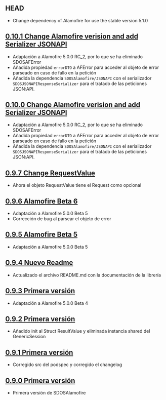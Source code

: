 ## HEAD

- Change dependency of Alamofire for use the stable version 5.1.0

## [0.10.1 Change Alamofire verision and add Serializer JSONAPI](https://github.com/SDOSLabs/SDOSAlamofire/tree/v0.10.1)

- Adaptación a Alamofire 5.0.0 RC_2, por lo que se ha eliminado SDOSAFError
- Añadida propiedad `errorDTO` a AFError para acceder al objeto de error parseado en caso de fallo en la petición
- Añadida la dependencia `SDOSAlamofire/JSONAPI` con el serializador `SDOSJSONAPIResponseSerializer` para el tratado de las peticiones JSON:API.

## [0.10.0 Change Alamofire verision and add Serializer JSONAPI](https://github.com/SDOSLabs/SDOSAlamofire/tree/v0.10.0)

- Adaptación a Alamofire 5.0.0 RC_2, por lo que se ha eliminado SDOSAFError
- Añadida propiedad `errorDTO` a AFError para acceder al objeto de error parseado en caso de fallo en la petición
- Añadida la dependencia `SDOSAlamofire/JSONAPI` con el serializador `SDOSJSONAPIResponseSerializer` para el tratado de las peticiones JSON:API.

## [0.9.7 Change RequestValue](https://github.com/SDOSLabs/SDOSAlamofire/tree/v0.9.7)

- Ahora el objeto RequestValue tiene el Request como opcional

## [0.9.6 Alamofire Beta 6](https://github.com/SDOSLabs/SDOSAlamofire/tree/v0.9.6)

- Adaptación a Alamofire 5.0.0 Beta 5
- Corrección de bug al parsear el objeto de error

## [0.9.5 Alamofire Beta 5](https://github.com/SDOSLabs/SDOSAlamofire/tree/v0.9.5)

- Adaptación a Alamofire 5.0.0 Beta 5

## [0.9.4 Nuevo Readme](https://github.com/SDOSLabs/SDOSAlamofire/tree/v0.9.4)

- Actualizado el archivo README.md con la documentación de la librería

## [0.9.3 Primera versión](https://github.com/SDOSLabs/SDOSAlamofire/tree/v0.9.3)

- Adaptación a Alamofire 5.0.0 Beta 4

## [0.9.2 Primera versión](https://github.com/SDOSLabs/SDOSAlamofire/tree/v0.9.2)

- Añadido init al Struct ResultValue y eliminada instancia shared del GenericSession

## [0.9.1 Primera versión](https://github.com/SDOSLabs/SDOSAlamofire/tree/v0.9.1)

- Corregido src del podspec y corregido el changelog

## [0.9.0 Primera versión](https://github.com/SDOSLabs/SDOSAlamofire/tree/v0.9.0)

- Primera versión de SDOSAlamofire
